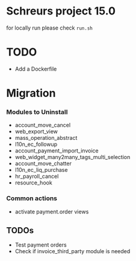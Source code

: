# Schreurs project 15.0

for locally run please check `run.sh`

# TODO

- Add a Dockerfile

# Migration

### Modules to Uninstall

- account_move_cancel
- web_export_view
- mass_operation_abstract
- l10n_ec_followup
- account_payment_import_invoice
- web_widget_many2many_tags_multi_selection
- account_move_chatter
- l10n_ec_liq_purchase
- hr_payroll_cancel
- resource_hook

### Common actions

- activate payment.order views

## TODOs

- Test payment orders
- Check if invoice_third_party module is needed
